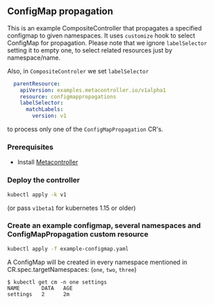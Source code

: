 ## ConfigMap propagation

This is an example CompositeController that propagates a specified configmap to given namespaces. 
It uses `customize` hook to select ConfigMap for propagation. 
Please note that we ignore `labelSelector` setting it to empty one, to select related resources just by namespace/name.

Also, in `CompositeControler` we set `labelSelector`
```yaml
  parentResource:
    apiVersion: examples.metacontroller.io/v1alpha1
    resource: configmappropagations
    labelSelector:
      matchLabels:
        version: v1
```

to process only one of the `ConfigMapPropagation` CR's.

### Prerequisites

* Install [Metacontroller](https://github.com/metacontroller/metacontroller)

### Deploy the controller

```sh
kubectl apply -k v1
```
(or pass `v1beta1` for kubernetes 1.15 or older)

### Create an example configmap, several namespaces and ConfigMapPropagation custom resource

```sh
kubectl apply -f example-configmap.yaml
```

A ConfigMap will be created in every namespace mentioned in CR.spec.targetNamespaces: (`one`, `two`, `three`)

```console
$ kubectl get cm -n one settings
NAME       DATA   AGE
settings   2      2m
```
